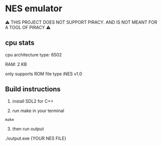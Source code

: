 # NES emulator

⚠ THIS PROJECT DOES NOT SUPPORT PIRACY. AND IS NOT MEANT FOR A TOOL OF PIRACY ⚠ 

## cpu stats

cpu architecture type: 6502

RAM: 2 KB

only supports ROM file type iNES v1.0 


## Build instructions


1. install SDL2  for C++


2. run make in your terminal

```
make 
```


3. then run output

./output.exe {YOUR NES FILE}


